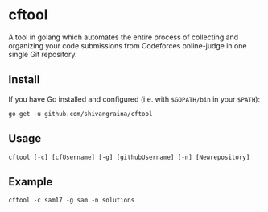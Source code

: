 # cftool
A tool in golang which automates the entire process of collecting and organizing your code submissions
from Codeforces online-judge in one single Git repository.


## Install

If you have Go installed and configured (i.e. with `$GOPATH/bin` in your `$PATH`):

```
go get -u github.com/shivangraina/cftool
```

## Usage

```
cftool [-c] [cfUsername] [-g] [githubUsername] [-n] [Newrepository]
```

## Example
```
cftool -c sam17 -g sam -n solutions
```
